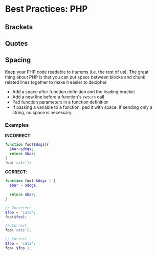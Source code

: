 # Best Practices: PHP

## Brackets
## Quotes
## Spacing
Keep your PHP code readable to _humans_ (i.e. the rest of us). The great thing about PHP is that you can put space between blocks and chunk related lines together to make it easier to decipher.

- Add a space after function definition and the leading bracket
- Add a new line before a function's `return` call
- Pad function parameters in a function definition
- If passing a variable to a function, pad it with space. If sending only a string, no space is necessary

### Examples

__INCORRECT__:

```php
function foo($dogs){
  $bar=$dogs;
  return $bar;
}
foo('cats');
```

__CORRECT__:

```php
function foo( $dogs ) {
  $bar = $dogs;
  
  return $bar;
}

// Incorrect
$foo = 'cats';
foo($foo);

// Correct
foo('cats');

// Correct
$foo = 'cats';
foo( $foo );
```
